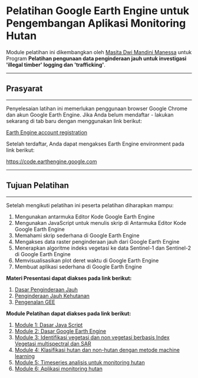 # Pelatihan Google Earth Engine untuk Pengembangan Aplikasi Monitoring Hutan
Module pelatihan ini dikembangkan oleh [Masita Dwi Mandini Manessa](https://www.linkedin.com/in/masita-dwi-mandini-manessa-93b155170/) untuk Program **Pelatihan pengunaan data penginderaan jauh untuk investigasi 'illegal timber' logging dan 'trafficking'**. 

--------------

## Prasyarat
-------------

Penyelesaian latihan ini memerlukan penggunaan browser Google Chrome dan akun Google Earth Engine. Jika Anda belum mendaftar - lakukan sekarang di tab baru dengan menggunakan link berikut:

[Earth Engine account registration](https://signup.earthengine.google.com/)

Setelah terdaftar, Anda dapat mengakses Earth Engine environment pada link berikut:

https://code.earthengine.google.com

------------------------------------------------------------------------

## Tujuan Pelatihan
---------

Setelah mengikuti pelatihan ini peserta pelatihan diharapkan mampu: 
1. Mengunakan antarmuka Editor Kode Google Earth Engine
2. Mengunakan JavaScript untuk menulis skrip di Antarmuka Editor Kode Google Earth Engine
3. Memahami skrip sederhana di Google Earth Engine
4. Mengakses data raster penginderaan jauh dari Google Earth Engine
5. Menerapkan algoritme indeks vegetasi ke data Sentinel-1 dan Sentinel-2 di Google Earth Engine
6. Memvisualisasikan plot deret waktu di Google Earth Engine
7. Membuat aplikasi sederhana di Google Earth Engine

**Materi Presentasi dapat diakses pada link berikut:**
1. [Dasar Penginderaan Jauh]()
2. [Penginderaan Jauh Kehutanan]()
3. [Pengenalan GEE]()

**Module Pelatihan dapat diakses pada link berikut:**
1. [Module 1: Dasar Java Script](https://github.com/manessa-md/UNODC-PAPUA-EE-2022.github.io/blob/main/Materi/BasicCOdeJS.md)
2. [Module 2: Dasar Google Earth Engine]()
3. [Module 3: Identifikasi vegetasi dan non vegetasi berbasis Index Vegetasi multispectral dan SAR]()
4. [Module 4: Klasifikasi hutan dan non-hutan dengan metode machine learning]()
5. [Module 5: Timeseries analisis untuk monitoring hutan]()
6. [Module 6: Aplikasi monitoring hutan]()





